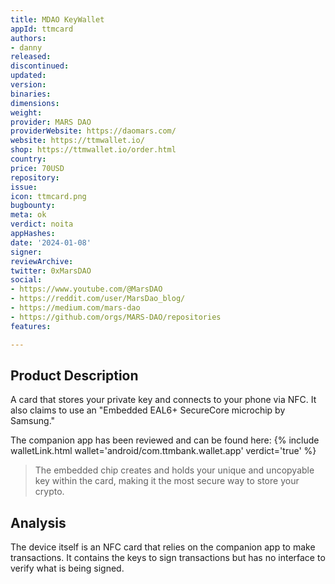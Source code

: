```yaml
---
title: MDAO KeyWallet
appId: ttmcard
authors:
- danny
released: 
discontinued: 
updated: 
version: 
binaries: 
dimensions: 
weight: 
provider: MARS DAO
providerWebsite: https://daomars.com/
website: https://ttmwallet.io/
shop: https://ttmwallet.io/order.html
country: 
price: 70USD
repository: 
issue: 
icon: ttmcard.png
bugbounty: 
meta: ok
verdict: noita
appHashes: 
date: '2024-01-08'
signer: 
reviewArchive: 
twitter: 0xMarsDAO
social:
- https://www.youtube.com/@MarsDAO
- https://reddit.com/user/MarsDao_blog/
- https://medium.com/mars-dao
- https://github.com/orgs/MARS-DAO/repositories
features: 

---
```


## Product Description 

A card that stores your private key and connects to your phone via NFC. It also claims to use an "Embedded EAL6+ SecureCore microchip by Samsung."

The companion app has been reviewed and can be found here: {% include walletLink.html wallet='android/com.ttmbank.wallet.app' verdict='true' %}

> The embedded chip creates and holds your unique and uncopyable key within the card, making it the most secure way to store your crypto.


## Analysis 

The device itself is an NFC card that relies on the companion app to make transactions. It contains the keys to sign transactions but has no interface to verify what is being signed.